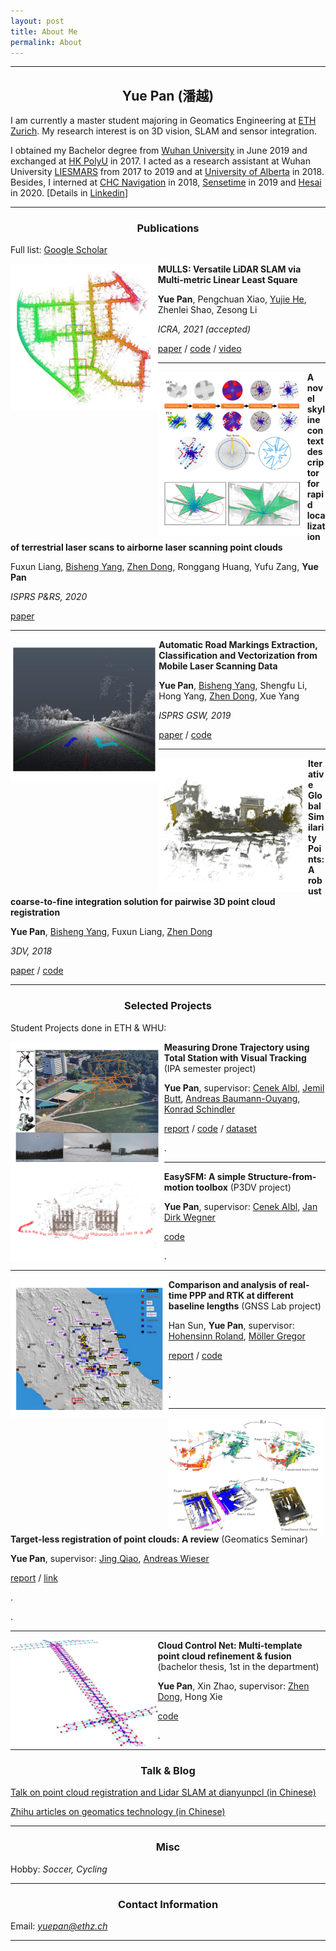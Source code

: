 ```yaml
---
layout: post
title: About Me
permalink: About
---
```



------
## <center>Yue Pan (潘越)</center>

I am currently a master student majoring in Geomatics Engineering at [ETH Zurich](https://ethz.ch/en.html).  My research interest is on 3D vision, SLAM and sensor integration.

I obtained my Bachelor degree from [Wuhan University](https://en.whu.edu.cn/) in June 2019 and exchanged at [HK PolyU](https://www.polyu.edu.hk/web/en/home/index.html) in 2017. I acted as a research assistant at Wuhan University [LIESMARS](http://www.lmars.whu.edu.cn/en/) from 2017 to 2019 and at [University of Alberta](https://www.ualberta.ca/) in 2018. Besides, I interned at [CHC Navigation](https://www.chcnav.com/index) in 2018, [Sensetime](https://www.sensetime.com/en/) in 2019 and [Hesai](https://www.hesaitech.com/en/) in 2020. [Details in [Linkedin](https://www.linkedin.com/in/yue-pan-59461b148/)]

-----

### <center>Publications</center>

Full list: [Google Scholar](https://scholar.google.com/citations?hl=en&user=PUlWya8AAAAJ)



<img align="left" src="../assets/mulls-kitti.png" style="zoom: 33%;" />**MULLS: Versatile LiDAR SLAM via Multi-metric Linear Least Square**

**Yue Pan**, Pengchuan Xiao, [Yujie He](https://yujie-he.github.io/), Zhenlei Shao, Zesong Li

*ICRA, 2021 (accepted)* 

[paper](https://arxiv.org/pdf/2102.03771.pdf) / [code](https://github.com/YuePanEdward/MULLS) / [video](https://www.youtube.com/watch?v=85bGD55e3-0&feature=youtu.be) 





------

<img align="left" src="../assets/skyline_context.png" style="zoom: 36%;" />**A novel skyline context descriptor for rapid localization of terrestrial laser scans to airborne laser scanning point clouds**

Fuxun Liang, [Bisheng Yang](http://3s.whu.edu.cn/ybs/index.htm), [Zhen Dong](http://jszy.whu.edu.cn/dongzhen/zh_CN/index.htm), Ronggang Huang, Yufu Zang, **Yue Pan**

*ISPRS P&RS, 2020*

[paper](https://www.sciencedirect.com/science/article/pii/S0924271620301155#f0015)



--------

<img align="left" src="../assets/roadmarking.png" style="zoom: 35%;" />**Automatic Road Markings Extraction, Classification and Vectorization from Mobile Laser Scanning Data**

**Yue Pan**, [Bisheng Yang](http://3s.whu.edu.cn/ybs/index.htm), Shengfu Li, Hong Yang, [Zhen Dong](http://jszy.whu.edu.cn/dongzhen/zh_CN/index.htm), Xue Yang

 *ISPRS GSW, 2019*

 [paper](https://www.int-arch-photogramm-remote-sens-spatial-inf-sci.net/XLII-2-W13/1089/2019/) / [code](https://github.com/YuePanEdward/RoadMarkingExtraction)



------

<img align="left" src="../assets/gh-icp.png" style="zoom: 34%;" />**Iterative Global Similarity Points: A robust coarse-to-fine integration solution for pairwise 3D point cloud registration**

**Yue Pan**, [Bisheng Yang](http://3s.whu.edu.cn/ybs/index.htm), Fuxun Liang, [Zhen Dong](http://jszy.whu.edu.cn/dongzhen/zh_CN/index.htm)

*3DV, 2018*   

[paper](https://ieeexplore.ieee.org/abstract/document/8490968) / [code](https://github.com/YuePanEdward/GH-ICP) 



-------

### <center>Selected Projects</center>



Student Projects done in ETH & WHU:



<img align="left" src="../assets/dataset.png" style="zoom: 35%;" />**Measuring Drone Trajectory using Total Station with Visual Tracking**  (IPA semester project)

**Yue Pan**, supervisor: [Cenek Albl](https://igp.ethz.ch/personen/person-detail.html?persid=253019), [Jemil Butt](https://gseg.igp.ethz.ch/people/scientific-assistance/jemil-avers-butt.html), [Andreas Baumann-Ouyang](https://igp.ethz.ch/personen/person-detail.html?persid=162081), [Konrad Schindler](https://igp.ethz.ch/personen/person-detail.html?persid=143986)

[report](https://ethz.ch/content/dam/ethz/special-interest/baug/igp/photogrammetry-remote-sensing-dam/documents/pdf/Student_Theses/IPA_YuePan.pdf) / [code](https://github.com/YuePanEdward/drone-tracking-toolkits) / [dataset](https://github.com/CenekAlbl/drone-tracking-datasets)

. 



-------

<img align="left" src="../assets/easy_sfm.png" style="zoom: 45%;" />**EasySFM: A simple Structure-from-motion toolbox** (P3DV project)

**Yue Pan**, supervisor: [Cenek Albl](https://igp.ethz.ch/personen/person-detail.html?persid=253019), [Jan Dirk Wegner](https://igp.ethz.ch/personen/person-detail.html?persid=186562)

[code](https://github.com/YuePanEdward/EasySFM)

.

----

<img align="left" src="../assets/gnss_earthquake.png" style="zoom: 36%;" />**Comparison and analysis of real-time PPP and RTK at different baseline lengths** (GNSS Lab project)

Han Sun, **Yue Pan**, supervisor: [Hohensinn Roland](https://mpg.igp.ethz.ch/group/person-detail.html?persid=205027), [Möller Gregor](https://igp.ethz.ch/personen/person-detail.html?persid=268430)

[report](https://github.com/YuePanEdward/GNSSLab/blob/master/documents/GNSSLab_report_HanSun%26YuePan.pdf) / [code](https://github.com/YuePanEdward/GNSSLab)

.

.



--------



<img align="left" src="../assets/reg_review.png" style="zoom: 38%;" />**Target-less registration of point clouds: A review** (Geomatics Seminar)

**Yue Pan**, supervisor: [Jing Qiao](https://igp.ethz.ch/personen/person-detail.html?persid=254880), [Andreas Wieser](https://gseg.igp.ethz.ch/people/group-head/prof-dr--andreas-wieser.html) 

[report](https://arxiv.org/abs/1912.12756) / [link](https://github.com/YuePanEdward/point-cloud-registration-review)

.

.



-------



<img align="left" src="../assets/posegraph.jpg" style="zoom: 23%;" />**Cloud Control Net: Multi-template point cloud refinement & fusion** (bachelor thesis, 1st in the department)

 **Yue Pan**, Xin Zhao, supervisor: [Zhen Dong](http://jszy.whu.edu.cn/dongzhen/zh_CN/index.htm), Hong Xie

 [code](https://github.com/YuePanEdward/CloudControlNet)

 .



-----

### <center>Talk & Blog</center>



[Talk on point cloud registration and Lidar SLAM at dianyunpcl (in Chinese)](https://www.bilibili.com/video/BV1Y54y1B7si?from=search&seid=10115392623998023724)



[Zhihu articles on geomatics technology (in Chinese)](https://www.zhihu.com/column/c_1088383916930469888)



---

### <center>Misc</center>

Hobby: *Soccer, Cycling*

-----

### <center>Contact Information</center>

Email: *yuepan@ethz.ch*

---

